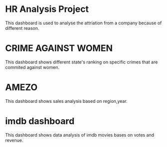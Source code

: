 # HR Analysis Project
This dashboard is used to analyse the attriation from a company because of different reason.
# CRIME AGAINST WOMEN
This dashboard shows different state's ranking on specific crimes that are commited against women.
# AMEZO
This dashboard shows sales analysis based on region,year.
# imdb dashboard
This dashboard shows data analysis of imdb movies bases on votes and revenue.
